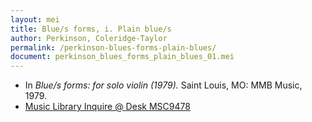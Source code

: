 ```yaml
---
layout: mei
title: Blue/s forms, i. Plain blue/s
author: Perkinson, Coleridge-Taylor
permalink: /perkinson-blues-forms-plain-blues/
document: perkinson_blues_forms_plain_blues_01.mei
---
```


- In *Blue/s forms: for solo violin (1979).* Saint Louis, MO: MMB Music, 1979.
- <a href="https://tufts.primo.exlibrisgroup.com/permalink/01TUN_INST/1kc9gia/alma991018405744403851" target="_blank">Music Library Inquire @ Desk MSC9478</a>
